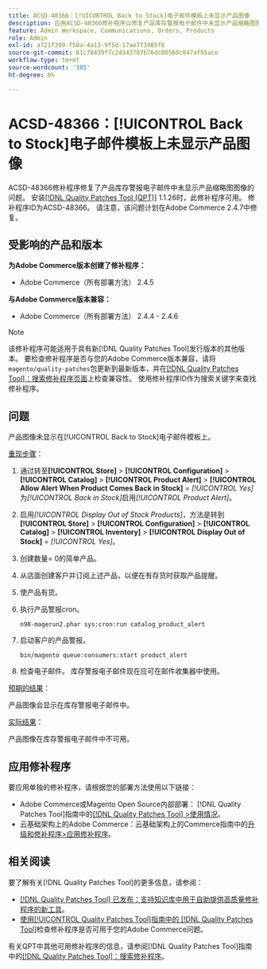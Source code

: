 ```yaml
---
title: ACSD-48366：[!UICONTROL Back to Stock]电子邮件模板上未显示产品图像
description: 应用ACSD-48366修补程序以修复产品库存警报电子邮件中未显示产品缩略图图像的Adobe Commerce问题。
feature: Admin Workspace, Communications, Orders, Products
role: Admin
exl-id: a721f399-f50a-4a13-9f5d-17ae7f3985f6
source-git-commit: 81c78439f7c243437b7b76dc80560c847af95ace
workflow-type: tm+mt
source-wordcount: '385'
ht-degree: 0%

---
```


# ACSD-48366：[!UICONTROL Back to Stock]电子邮件模板上未显示产品图像

ACSD-48366修补程序修复了产品库存警报电子邮件中未显示产品缩略图图像的问题。 安装[[!DNL Quality Patches Tool (QPT)]](https://experienceleague.adobe.com/en/docs/commerce-knowledge-base/kb/announcements/commerce-announcements/magento-quality-patches-released-new-tool-to-self-serve-quality-patches) 1.1.26时，此修补程序可用。 修补程序ID为ACSD-48366。 请注意，该问题计划在Adobe Commerce 2.4.7中修复。

## 受影响的产品和版本

**为Adobe Commerce版本创建了修补程序：**

* Adobe Commerce（所有部署方法） 2.4.5

**与Adobe Commerce版本兼容：**

* Adobe Commerce（所有部署方法） 2.4.4 - 2.4.6

>[!NOTE]
>
>该修补程序可能适用于具有新[!DNL Quality Patches Tool]发行版本的其他版本。 要检查修补程序是否与您的Adobe Commerce版本兼容，请将`magento/quality-patches`包更新到最新版本，并在[[!DNL Quality Patches Tool]：搜索修补程序页面](https://experienceleague.adobe.com/tools/commerce-quality-patches/index.html)上检查兼容性。 使用修补程序ID作为搜索关键字来查找修补程序。

## 问题

产品图像未显示在[!UICONTROL Back to Stock]电子邮件模板上。

<u>重现步骤</u>：

1. 通过转至&#x200B;**[!UICONTROL Store]** > **[!UICONTROL Configuration]** > **[!UICONTROL Catalog]** > **[!UICONTROL Product Alert]** > **[!UICONTROL Allow Alert When Product Comes Back in Stock]** = *[!UICONTROL Yes]*&#x200B;为&#x200B;*[!UICONTROL Back in Stock]*&#x200B;启用&#x200B;*[!UICONTROL Product Alert]*。
1. 启用&#x200B;*[!UICONTROL Display Out of Stock Products]*，方法是转到&#x200B;**[!UICONTROL Store]** > **[!UICONTROL Configuration]** > **[!UICONTROL Catalog]** > **[!UICONTROL Inventory]** > **[!UICONTROL Display Out of Stock]** = *[!UICONTROL Yes]*。
1. 创建数量= 0的简单产品。
1. 从店面创建客户并订阅上述产品，以便在有存货时获取产品提醒。
1. 使产品有货。
1. 执行产品警报cron。

   ```
   n98-magerun2.phar sys:cron:run catalog_product_alert
   ```

1. 启动客户的产品警报。

   ```
   bin/magento queue:consumers:start product_alert
   ```

1. 检查电子邮件。 库存警报电子邮件现在应可在邮件收集器中使用。

<u>预期的结果</u>：

产品图像会显示在库存警报电子邮件中。

<u>实际结果</u>：

产品图像在库存警报电子邮件中不可用。

## 应用修补程序

要应用单独的修补程序，请根据您的部署方法使用以下链接：

* Adobe Commerce或Magento Open Source内部部署： [!DNL Quality Patches Tool]指南中的[[!DNL Quality Patches Tool] >使用情况](/help/tools/quality-patches-tool/usage.md)。
* 云基础架构上的Adobe Commerce：云基础架构上的Commerce指南中的[升级和修补程序>应用修补程序](https://experienceleague.adobe.com/docs/commerce-cloud-service/user-guide/develop/upgrade/apply-patches.html)。

## 相关阅读

要了解有关[!DNL Quality Patches Tool]的更多信息，请参阅：

* [[!DNL Quality Patches Tool] 已发布：支持知识库中用于自助提供高质量修补程序的新工具](https://experienceleague.adobe.com/en/docs/commerce-knowledge-base/kb/announcements/commerce-announcements/magento-quality-patches-released-new-tool-to-self-serve-quality-patches)。
* [使用[!UICONTROL Quality Patches Tool]指南中的 [!DNL Quality Patches Tool]](/help/tools/quality-patches-tool/patches-available-in-qpt/check-patch-for-magento-issue-with-magento-quality-patches.md)检查修补程序是否可用于您的Adobe Commerce问题。


有关QPT中其他可用修补程序的信息，请参阅[!DNL Quality Patches Tool]指南中的[[!DNL Quality Patches Tool]：搜索修补程序](https://experienceleague.adobe.com/tools/commerce-quality-patches/index.html)。
